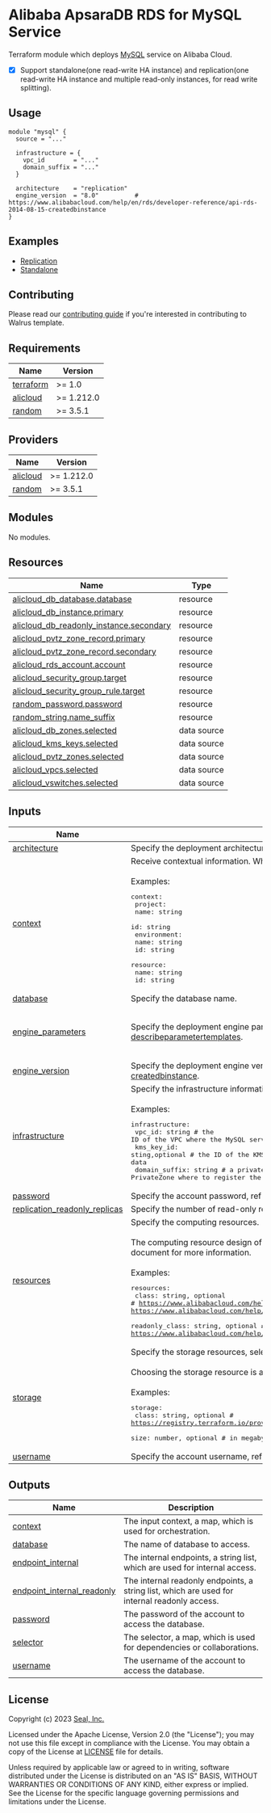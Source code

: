 # Alibaba ApsaraDB RDS for MySQL Service

Terraform module which deploys [MySQL](https://www.alibabacloud.com/help/en/rds/apsaradb-rds-for-mysql) service on Alibaba Cloud.

- [x] Support standalone(one read-write HA instance) and replication(one read-write HA instance and multiple read-only instances, for read write splitting).

## Usage

```hcl
module "mysql" {
  source = "..."

  infrastructure = {
    vpc_id        = "..."
    domain_suffix = "..."
  }

  architecture    = "replication"
  engine_version  = "8.0"          # https://www.alibabacloud.com/help/en/rds/developer-reference/api-rds-2014-08-15-createdbinstance
}
```

## Examples

- [Replication](./examples/replication)
- [Standalone](./examples/standalone)

## Contributing

Please read our [contributing guide](./docs/CONTRIBUTING.md) if you're interested in contributing to Walrus template.

<!-- BEGIN_TF_DOCS -->
## Requirements

| Name | Version |
|------|---------|
| <a name="requirement_terraform"></a> [terraform](#requirement\_terraform) | >= 1.0 |
| <a name="requirement_alicloud"></a> [alicloud](#requirement\_alicloud) | >= 1.212.0 |
| <a name="requirement_random"></a> [random](#requirement\_random) | >= 3.5.1 |

## Providers

| Name | Version |
|------|---------|
| <a name="provider_alicloud"></a> [alicloud](#provider\_alicloud) | >= 1.212.0 |
| <a name="provider_random"></a> [random](#provider\_random) | >= 3.5.1 |

## Modules

No modules.

## Resources

| Name | Type |
|------|------|
| [alicloud_db_database.database](https://registry.terraform.io/providers/aliyun/alicloud/latest/docs/resources/db_database) | resource |
| [alicloud_db_instance.primary](https://registry.terraform.io/providers/aliyun/alicloud/latest/docs/resources/db_instance) | resource |
| [alicloud_db_readonly_instance.secondary](https://registry.terraform.io/providers/aliyun/alicloud/latest/docs/resources/db_readonly_instance) | resource |
| [alicloud_pvtz_zone_record.primary](https://registry.terraform.io/providers/aliyun/alicloud/latest/docs/resources/pvtz_zone_record) | resource |
| [alicloud_pvtz_zone_record.secondary](https://registry.terraform.io/providers/aliyun/alicloud/latest/docs/resources/pvtz_zone_record) | resource |
| [alicloud_rds_account.account](https://registry.terraform.io/providers/aliyun/alicloud/latest/docs/resources/rds_account) | resource |
| [alicloud_security_group.target](https://registry.terraform.io/providers/aliyun/alicloud/latest/docs/resources/security_group) | resource |
| [alicloud_security_group_rule.target](https://registry.terraform.io/providers/aliyun/alicloud/latest/docs/resources/security_group_rule) | resource |
| [random_password.password](https://registry.terraform.io/providers/hashicorp/random/latest/docs/resources/password) | resource |
| [random_string.name_suffix](https://registry.terraform.io/providers/hashicorp/random/latest/docs/resources/string) | resource |
| [alicloud_db_zones.selected](https://registry.terraform.io/providers/aliyun/alicloud/latest/docs/data-sources/db_zones) | data source |
| [alicloud_kms_keys.selected](https://registry.terraform.io/providers/aliyun/alicloud/latest/docs/data-sources/kms_keys) | data source |
| [alicloud_pvtz_zones.selected](https://registry.terraform.io/providers/aliyun/alicloud/latest/docs/data-sources/pvtz_zones) | data source |
| [alicloud_vpcs.selected](https://registry.terraform.io/providers/aliyun/alicloud/latest/docs/data-sources/vpcs) | data source |
| [alicloud_vswitches.selected](https://registry.terraform.io/providers/aliyun/alicloud/latest/docs/data-sources/vswitches) | data source |

## Inputs

| Name | Description | Type | Default | Required |
|------|-------------|------|---------|:--------:|
| <a name="input_architecture"></a> [architecture](#input\_architecture) | Specify the deployment architecture, select from standalone or replication. | `string` | `"standalone"` | no |
| <a name="input_context"></a> [context](#input\_context) | Receive contextual information. When Walrus deploys, Walrus will inject specific contextual information into this field.<br><br>Examples:<pre>context:<br>  project:<br>    name: string<br>    id: string<br>  environment:<br>    name: string<br>    id: string<br>  resource:<br>    name: string<br>    id: string</pre> | `map(any)` | `{}` | no |
| <a name="input_database"></a> [database](#input\_database) | Specify the database name. | `string` | `"mydb"` | no |
| <a name="input_engine_parameters"></a> [engine\_parameters](#input\_engine\_parameters) | Specify the deployment engine parameters, select for https://www.alibabacloud.com/help/en/rds/developer-reference/api-rds-2014-08-15-describeparametertemplates. | <pre>list(object({<br>    name  = string<br>    value = string<br>  }))</pre> | `null` | no |
| <a name="input_engine_version"></a> [engine\_version](#input\_engine\_version) | Specify the deployment engine version, select from https://www.alibabacloud.com/help/en/rds/developer-reference/api-rds-2014-08-15-createdbinstance. | `string` | `"8.0"` | no |
| <a name="input_infrastructure"></a> [infrastructure](#input\_infrastructure) | Specify the infrastructure information for deploying.<br><br>Examples:<pre>infrastructure:<br>  vpc_id: string                  # the ID of the VPC where the MySQL service applies<br>  kms_key_id: sting,optional      # the ID of the KMS key which to encrypt the MySQL data<br>  domain_suffix: string           # a private DNS namespace of the PrivateZone where to register the applied MySQL service</pre> | <pre>object({<br>    vpc_id        = string<br>    kms_key_id    = optional(string)<br>    domain_suffix = string<br>  })</pre> | n/a | yes |
| <a name="input_password"></a> [password](#input\_password) | Specify the account password, ref to https://www.alibabacloud.com/help/en/rds/developer-reference/api-rds-2014-08-15-createaccount. | `string` | `null` | no |
| <a name="input_replication_readonly_replicas"></a> [replication\_readonly\_replicas](#input\_replication\_readonly\_replicas) | Specify the number of read-only replicas under the replication deployment. | `number` | `1` | no |
| <a name="input_resources"></a> [resources](#input\_resources) | Specify the computing resources.<br><br>The computing resource design of Alibaba Cloud is very complex, it also needs to consider on the storage resource, please view the specification document for more information.<br><br>Examples:<pre>resources:<br>  class: string, optional            # https://www.alibabacloud.com/help/en/rds/apsaradb-rds-for-mysql/primary-apsaradb-rds-for-mysql-instance-types, https://www.alibabacloud.com/help/en/rds/apsaradb-rds-for-mysql/primary-apsaradb-rds-for-mysql-instance-types-5<br>  readonly_class: string, optional   # https://www.alibabacloud.com/help/en/rds/apsaradb-rds-for-mysql/read-only-apsaradb-rds-for-mysql-instance-types, https://www.alibabacloud.com/help/en/rds/apsaradb-rds-for-mysql/read-only-apsaradb-rds-for-mysql-instance-types-5</pre> | <pre>object({<br>    class          = optional(string)<br>    readonly_class = optional(string)<br>  })</pre> | <pre>{<br>  "class": "rds.mysql.s2.large",<br>  "readonly_class": "rds.mysql.s2.large"<br>}</pre> | no |
| <a name="input_storage"></a> [storage](#input\_storage) | Specify the storage resources, select from local\_ssd, cloud\_ssd, cloud\_essd, cloud\_essd2 or cloud\_essd3.<br><br>Choosing the storage resource is also related to the computing resource, please view the specification document for more information.<br><br>Examples:<pre>storage:<br>  class: string, optional        # https://registry.terraform.io/providers/aliyun/alicloud/latest/docs/resources/db_instance#db_instance_storage_type<br>  size: number, optional         # in megabyte</pre> | <pre>object({<br>    class = optional(string, "local_ssd")<br>    size  = optional(number, 20 * 1024)<br>  })</pre> | <pre>{<br>  "class": "local_ssd",<br>  "size": 20480<br>}</pre> | no |
| <a name="input_username"></a> [username](#input\_username) | Specify the account username, ref to https://www.alibabacloud.com/help/en/rds/developer-reference/api-rds-2014-08-15-createaccount. | `string` | `"rdsuser"` | no |

## Outputs

| Name | Description |
|------|-------------|
| <a name="output_context"></a> [context](#output\_context) | The input context, a map, which is used for orchestration. |
| <a name="output_database"></a> [database](#output\_database) | The name of database to access. |
| <a name="output_endpoint_internal"></a> [endpoint\_internal](#output\_endpoint\_internal) | The internal endpoints, a string list, which are used for internal access. |
| <a name="output_endpoint_internal_readonly"></a> [endpoint\_internal\_readonly](#output\_endpoint\_internal\_readonly) | The internal readonly endpoints, a string list, which are used for internal readonly access. |
| <a name="output_password"></a> [password](#output\_password) | The password of the account to access the database. |
| <a name="output_selector"></a> [selector](#output\_selector) | The selector, a map, which is used for dependencies or collaborations. |
| <a name="output_username"></a> [username](#output\_username) | The username of the account to access the database. |
<!-- END_TF_DOCS -->

## License

Copyright (c) 2023 [Seal, Inc.](https://seal.io)

Licensed under the Apache License, Version 2.0 (the "License");
you may not use this file except in compliance with the License.
You may obtain a copy of the License at [LICENSE](./LICENSE) file for details.

Unless required by applicable law or agreed to in writing, software
distributed under the License is distributed on an "AS IS" BASIS,
WITHOUT WARRANTIES OR CONDITIONS OF ANY KIND, either express or implied.
See the License for the specific language governing permissions and
limitations under the License.
